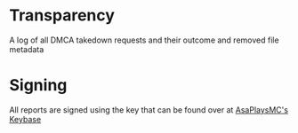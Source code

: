 # Transparency
A log of all DMCA takedown requests and their outcome and removed file metadata


# Signing

All reports are signed using the key that can be found over at [AsaPlaysMC's Keybase](https://keybase.io/asaplaysmc/key.asc)
